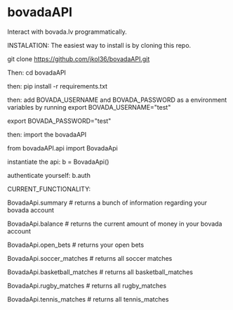 # bovadaAPI
Interact with bovada.lv programmatically.


INSTALATION:
The easiest way to install is by cloning this repo.

git clone https://github.com/jkol36/bovadaAPI.git

Then: cd bovadaAPI

then: pip install -r requirements.txt

then: add BOVADA_USERNAME and BOVADA_PASSWORD as a environment variables by running export BOVADA_USERNAME="test" 

export BOVADA_PASSWORD="test"

then: import the bovadaAPI

from bovadaAPI.api import BovadaApi


instantiate the api: b = BovadaApi()

authenticate yourself: b.auth


CURRENT_FUNCTIONALITY:

BovadaApi.summary # returns a bunch of information regarding your bovada account


BovadaApi.balance # returns the current amount of money in your bovada account

BovadaApi.open_bets # returns your open bets

BovadaApi.soccer_matches # returns all soccer matches

BovadaApi.basketball_matches # returns all basketball_matches

BovadaApi.rugby_matches # returns all rugby_matches

BovadaApi.tennis_matches # returns all tennis_matches

  




